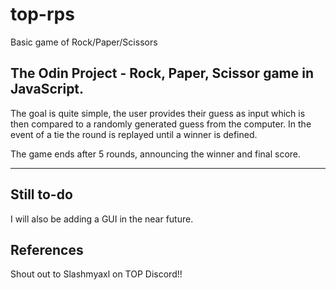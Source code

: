 # top-rps
Basic game of Rock/Paper/Scissors


The Odin Project - Rock, Paper, Scissor game in JavaScript.
-----------------------------------------------------------

The goal is quite simple, the user provides their guess as
input which is then compared to a randomly generated guess 
from the computer. In the event of a tie the round is replayed
until a winner is defined. 

The game ends after 5 rounds, announcing the winner and final score.

-----------------------------------------------------------
Still to-do
-----------------------------------------------------------

I will also be adding a GUI in the near future.


References
-----------------------------------------------------------
Shout out to Slashmyaxl on TOP Discord!!
